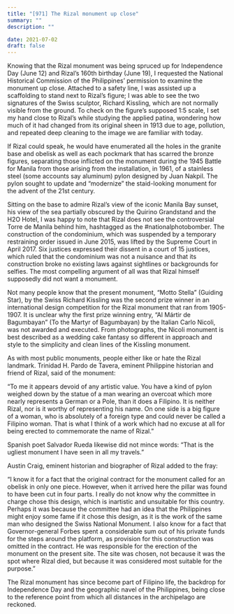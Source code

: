 ```yaml
---
title: "[971] The Rizal monument up close"
summary: ""
description: ""

date: 2021-07-02
draft: false
---
```


Knowing that the Rizal monument was being spruced up for Independence Day (June 12) and Rizal’s 160th birthday (June 19), I requested the National Historical Commission of the Philippines’ permission to examine the monument up close. Attached to a safety line, I was assisted up a scaffolding to stand next to Rizal’s figure; I was able to see the two signatures of the Swiss sculptor, Richard Kissling, which are not normally visible from the ground. To check on the figure’s supposed 1:5 scale, I set my hand close to Rizal’s while studying the applied patina, wondering how much of it had changed from its original sheen in 1913 due to age, pollution, and repeated deep cleaning to the image we are familiar with today.

If Rizal could speak, he would have enumerated all the holes in the granite base and obelisk as well as each pockmark that has scarred the bronze figures, separating those inflicted on the monument during the 1945 Battle for Manila from those arising from the installation, in 1961, of a stainless steel (some accounts say aluminum) pylon designed by Juan Nakpil. The pylon sought to update and “modernize” the staid-looking monument for the advent of the 21st century.

Sitting on the base to admire Rizal’s view of the iconic Manila Bay sunset, his view of the sea partially obscured by the Quirino Grandstand and the H2O Hotel, I was happy to note that Rizal does not see the controversial Torre de Manila behind him, hashtagged as the #nationalphotobomber. The construction of the condominium, which was suspended by a temporary restraining order issued in June 2015, was lifted by the Supreme Court in April 2017. Six justices expressed their dissent in a court of 15 justices, which ruled that the condominium was not a nuisance and that its construction broke no existing laws against sightlines or backgrounds for selfies. The most compelling argument of all was that Rizal himself supposedly did not want a monument.

Not many people know that the present monument, “Motto Stella” (Guiding Star), by the Swiss Richard Kissling was the second prize winner in an international design competition for the Rizal monument that ran from 1905-1907. It is unclear why the first prize winning entry, “Al Mártir de Bagumbayan” (To the Martyr of Bagumbayan) by the Italian Carlo Nicoli, was not awarded and executed. From photographs, the Nicoli monument is best described as a wedding cake fantasy so different in approach and style to the simplicity and clean lines of the Kissling monument.

As with most public monuments, people either like or hate the Rizal landmark. Trinidad H. Pardo de Tavera, eminent Philippine historian and friend of Rizal, said of the monument:

“To me it appears devoid of any artistic value. You have a kind of pylon weighed down by the statue of a man wearing an overcoat which more nearly represents a German or a Pole, than it does a Filipino. It is neither Rizal, nor is it worthy of representing his name. On one side is a big figure of a woman, who is absolutely of a foreign type and could never be called a Filipino woman. That is what I think of a work which had no excuse at all for being erected to commemorate the name of Rizal.”

Spanish poet Salvador Rueda likewise did not mince words: “That is the ugliest monument I have seen in all my travels.”

Austin Craig, eminent historian and biographer of Rizal added to the fray:

“I know it for a fact that the original contract for the monument called for an obelisk in only one piece. However, when it arrived here the pillar was found to have been cut in four parts. I really do not know why the committee in charge chose this design, which is inartistic and unsuitable for this country. Perhaps it was because the committee had an idea that the Philippines might enjoy some fame if it chose this design, as it is the work of the same man who designed the Swiss National Monument. I also know for a fact that Governor-general Forbes spent a considerable sum out of his private funds for the steps around the platform, as provision for this construction was omitted in the contract. He was responsible for the erection of the monument on the present site. The site was chosen, not because it was the spot where Rizal died, but because it was considered most suitable for the purpose.”

The Rizal monument has since become part of Filipino life, the backdrop for Independence Day and the geographic navel of the Philippines, being close to the reference point from which all distances in the archipelago are reckoned.
